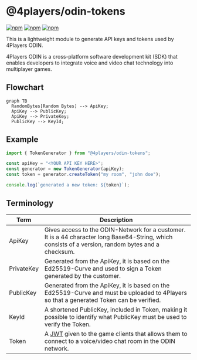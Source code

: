 # @4players/odin-tokens

[![npm](https://img.shields.io/npm/v/@4players/odin-tokens.svg)][npm-badge-url]
[![npm](https://img.shields.io/npm/l/@4players/odin-tokens.svg)][license-url]
[![npm](https://img.shields.io/npm/dm/@4players/odin-tokens.svg)][npm-badge-url]

This is a lightweight module to generate API keys and tokens used by 4Players ODIN.

4Players ODIN is a cross-platform software development kit (SDK) that enables developers to integrate voice and video chat technology into multiplayer games.

## Flowchart

```mermaid
graph TB
  RandomBytes[Random Bytes] --> ApiKey;
  ApiKey --> PublicKey;
  ApiKey --> PrivateKey;
  PublicKey --> KeyId;
```

## Example

```typescript
import { TokenGenerator } from "@4players/odin-tokens";

const apiKey = "<YOUR API KEY HERE>";
const generator = new TokenGenerator(apiKey);
const token = generator.createToken("my room", "john doe");

console.log(`generated a new token: ${token}`);
```

## Terminology

| Term       | Description                                                                                                                                         |
| ---------- | --------------------------------------------------------------------------------------------------------------------------------------------------- |
| ApiKey     | Gives access to the ODIN-Network for a customer. It is a 44 character long Base64-String, which consists of a version, random bytes and a checksum. |
| PrivateKey | Generated from the ApiKey, it is based on the Ed25519-Curve and used to sign a Token generated by the customer.                                     |
| PublicKey  | Generated from the ApiKey, it is based on the Ed25519-Curve and must be uploaded to 4Players so that a generated Token can be verified.             |
| KeyId      | A shortened PublicKey, included in Token, making it possible to identify what PublicKey must be used to verify the Token.                           |
| Token      | A [JWT] given to the game clients that allows them to connect to a voice/video chat room in the ODIN network.                                       |

[jwt]: https://en.wikipedia.org/wiki/JSON_Web_Token
[npm-badge-url]: https://www.npmjs.com/package/@4players/odin-tokens
[license-url]: https://github.com/4Players/odin-tokens/blob/master/LICENSE
